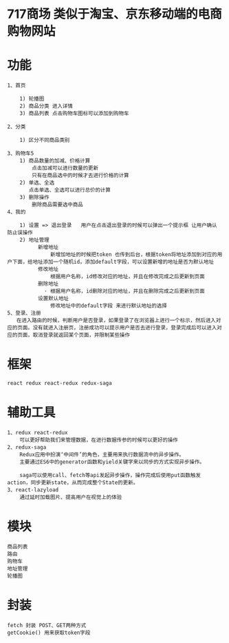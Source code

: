  # 717商场  类似于淘宝、京东移动端的电商购物网站
 # 功能
    1、首页

    	1) 轮播图
    	2) 商品分类 进入详情
		3) 商品列表 点击购物车图标可以添加到购物车

    2、分类

    	1) 区分不同商品类别

    3、购物车5
    	1) 商品数量的加减、价格计算
    		点击加减可以进行数量的更新
    		只有在商品选中的时候才去进行价格的计算
		2) 单选、全选
		   点击单选、全选可以进行总价的计算
		3) 删除操作
			删除商品需要选中商品
    4、我的

    	1) 设置 => 退出登录   用户在点击退出登录的时候可以弹出一个提示框 让用户确认  防止误操作
    	2) 地址管理
    		  新增地址
				  新增加地址的时候把token 也传到后台，根据token将地址添加到对应的用户下面，给地址添加一个随机id，添加default字段，可以设置新增的地址是否为默认地址
    		  修改地址
				  根据用户名称，id修改对应的地址，并且在修改完成之后更新到页面
    		  删除地址
    		  	· 根据用户名称，id删除对应的地址，并且在删除完成之后更新到页面
    		  设置默认地址
				  修改地址中的default字段 来进行默认地址的选择
    5、登录、注册
       在进入路由的时候，判断用户是否登录，如果登录了在浏览器上进行一个标示，然后进入对应的页面。没有就进入注册页，注册成功可以提示用户是否去进行登录，登录完成后可以进入对应的页面，取消登录就返回某个页面，并限制某些操作

 # 框架
    react redux react-redux redux-saga

 # 辅助工具
 	1、redux react-redux
 	    可以更好帮助我们来管理数据，在进行数据传参的时候可以更好的操作
 	2、redux-saga
 		Redux应用中扮演‘中间件’的角色，主要用来执行数据流中的异步操作。
 		主要通过ES6中的generator函数和yield关键字来以同步的方式实现异步操作。

 		saga可以使用call、fetch等api发起异步操作，操作完成后使用put函数触发action，同步更新state，从而完成整个State的更新。
 	3、react-lazyload
		通过延时加载图片、提高用户在视觉上的体验
 # 模块

    商品列表
    路由
    购物车
    地址管理
    轮播图

 # 封装
    fetch 封装 POST、GET两种方式
    getCookie() 用来获取token字段



